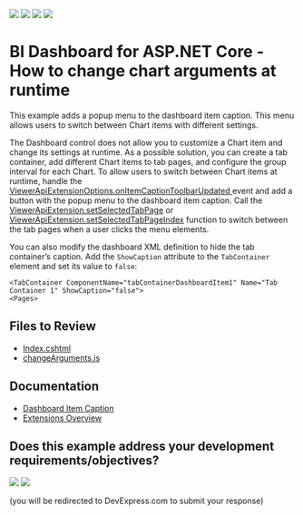 <!-- default badges list -->
![](https://img.shields.io/endpoint?url=https://codecentral.devexpress.com/api/v1/VersionRange/349487138/23.1.2%2B)
[![](https://img.shields.io/badge/Open_in_DevExpress_Support_Center-FF7200?style=flat-square&logo=DevExpress&logoColor=white)](https://supportcenter.devexpress.com/ticket/details/T983685)
[![](https://img.shields.io/badge/📖_How_to_use_DevExpress_Examples-e9f6fc?style=flat-square)](https://docs.devexpress.com/GeneralInformation/403183)
[![](https://img.shields.io/badge/💬_Leave_Feedback-feecdd?style=flat-square)](#does-this-example-address-your-development-requirementsobjectives)
<!-- default badges end -->

# BI Dashboard for ASP.NET Core - How to change chart arguments at runtime

This example adds a popup menu to the dashboard item caption. This menu allows users to switch between Chart items with different settings.

The Dashboard control does not allow you to customize a Chart item and change its settings at runtime. As a possible solution, you can create a tab container, add different Chart items to tab pages, and configure the group interval for each Chart. To allow users to switch between Chart items at runtime, handle the [ViewerApiExtensionOptions.onItemCaptionToolbarUpdated ](https://docs.devexpress.com/Dashboard/js-DevExpress.Dashboard.ViewerApiExtensionOptions#js_devexpress_dashboard_viewerapiextensionoptions_onitemcaptiontoolbarupdated) event and add a button with the popup menu to the dashboard item caption. Call the [ViewerApiExtension.setSelectedTabPage](https://docs.devexpress.com/Dashboard/js-DevExpress.Dashboard.ViewerApiExtension#js_devexpress_dashboard_viewerapiextension_setselectedtabpage_tabpagename_) or [ViewerApiExtension.setSelectedTabPageIndex](https://docs.devexpress.com/Dashboard/js-DevExpress.Dashboard.ViewerApiExtension#js_devexpress_dashboard_viewerapiextension_setselectedtabpageindex_tabcontainername_index_) function to switch between the tab pages when a user clicks the menu elements.

You can also modify the dashboard XML definition to hide the tab container’s caption. Add the `ShowCaption` attribute to the `TabContainer` element and set its value to `false`:

```
<TabContainer ComponentName="tabContainerDashboardItem1" Name="Tab Container 1" ShowCaption="false">
<Pages>
```

## Files to Review

* [Index.cshtml](./CS/NetCoreDashboardApp/Pages/Index.cshtml)
* [changeArguments.js](./CS/NetCoreDashboardApp/wwwroot/js/changeArguments.js)

## Documentation

- [Dashboard Item Caption](https://docs.devexpress.com/Dashboard/117384/web-dashboard/ui-elements-and-customization/ui-elements/dashboard-item-caption)
- [Extensions Overview](https://docs.devexpress.com/Dashboard/117543/web-dashboard/ui-elements-and-customization/extensions-overview)
<!-- feedback -->
## Does this example address your development requirements/objectives?

[<img src="https://www.devexpress.com/support/examples/i/yes-button.svg"/>](https://www.devexpress.com/support/examples/survey.xml?utm_source=github&utm_campaign=asp-net-core-dashboard-change-chart-arguments&~~~was_helpful=yes) [<img src="https://www.devexpress.com/support/examples/i/no-button.svg"/>](https://www.devexpress.com/support/examples/survey.xml?utm_source=github&utm_campaign=asp-net-core-dashboard-change-chart-arguments&~~~was_helpful=no)

(you will be redirected to DevExpress.com to submit your response)
<!-- feedback end -->
